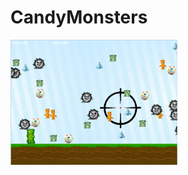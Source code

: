 # CandyMonsters
<img src="https://github.com/ntse2920/CandyMonsters/blob/master/2.png" height="200px">
<a href="https://www.python.org/downloads/">
